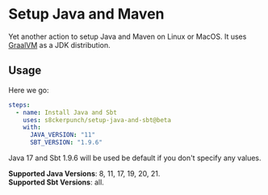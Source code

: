 # Setup Java and Maven

Yet another action to setup Java and Maven on Linux or MacOS. It uses [GraalVM](https://github.com/graalvm) as a JDK distribution.<br>

## Usage

Here we go:

```yaml
steps:
  - name: Install Java and Sbt
    uses: s8ckerpunch/setup-java-and-sbt@beta
    with:
      JAVA_VERSION: "11"
      SBT_VERSION: "1.9.6"
```

Java 17 and Sbt 1.9.6 will be used be default if you don't specify any values.

**Supported Java Versions**: 8, 11, 17, 19, 20, 21.</br>
**Supported Sbt Versions**: all.
